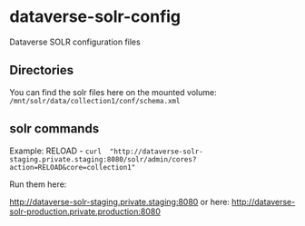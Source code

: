 # dataverse-solr-config
Dataverse SOLR configuration files

## Directories
You can find the solr files here on the mounted volume: `/mnt/solr/data/collection1/conf/schema.xml`

## solr commands 
Example: RELOAD - `curl  "http://dataverse-solr-staging.private.staging:8080/solr/admin/cores?action=RELOAD&core=collection1"`

Run them here:

http://dataverse-solr-staging.private.staging:8080
or here:
http://dataverse-solr-production.private.production:8080


